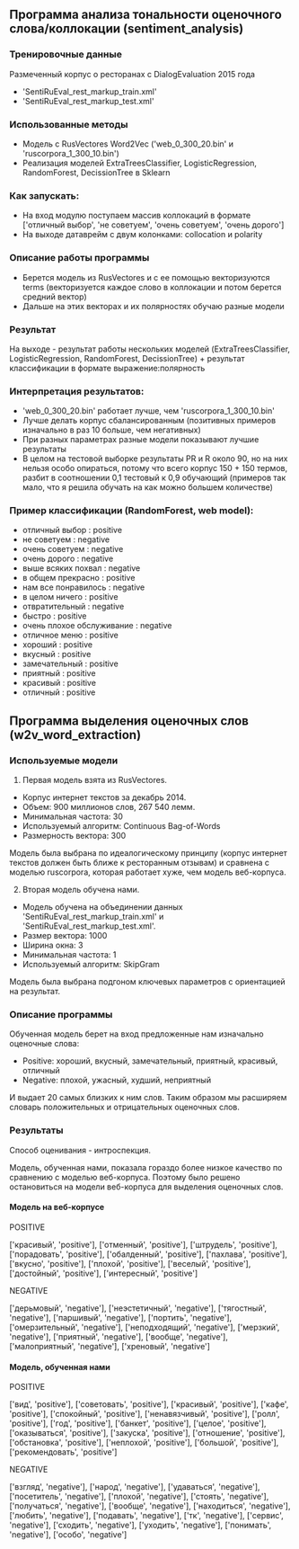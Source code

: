 ## Программа анализа тональности оценочного слова/коллокации (sentiment_analysis)

### Тренировочные данные
Размеченный корпус о ресторанах с DialogEvaluation 2015 года
* 'SentiRuEval_rest_markup_train.xml'
* 'SentiRuEval_rest_markup_test.xml'

### Использованные методы
* Модель с RusVectores Word2Vec ('web_0_300_20.bin' и 'ruscorpora_1_300_10.bin')
* Реализация моделей ExtraTreesClassifier, LogisticRegression, RandomForest, DecissionTree в Sklearn 

### Как запускать:
- На вход модулю поступаем массив коллокаций в формате ['отличный выбор', 'не советуем', 'очень советуем', 'очень дорого']
- На выходе датаврейм с двум колонками: collocation и polarity

### Описание работы программы
- Берется модель из  RusVectores и с ее помощью векторизуются terms (векторизуется каждое слово в коллокации и потом берется средний вектор)
- Дальше на этих векторах и их полярностях обучаю разные модели

### Результат
На выходе - результат работы нескольких моделей (ExtraTreesClassifier, LogisticRegression, RandomForest, DecissionTree) + результат классификации в формате выражение:полярность

### Интерпретация результатов:
- 'web_0_300_20.bin' работает лучше, чем 'ruscorpora_1_300_10.bin'
- Лучше делать корпус сбалансированным (позитивных примеров изначально в раз 10 больше, чем негативных)
- При разных параметрах разные модели показывают лучшие результаты
- В целом на тестовой выборке результаты PR и R около 90, но на них нельзя особо опираться, потому что всего корпус 150 + 150 термов, разбит в соотношении 0,1 тестовый к 0,9 обучающий (примеров так мало, что я решила обучать на как можно большем количестве)

### Пример классификации (RandomForest, web model):
- отличный выбор : positive
- не советуем : negative
- очень советуем : negative
- очень дорого : negative
- выше всяких похвал : negative
- в общем прекрасно : positive
- нам все понравилось : negative
- в целом ничего : positive
- отвратительный : negative
- быстро : positive
- очень плохое обслуживание : negative
- отличное меню : positive
- хороший : positive
- вкусный : positive
- замечательный : positive
- приятный : positive
- красивый : positive
- отличный : positive


## Программа выделения оценочных слов (w2v_word_extraction)

### Используемые модели

1) Первая модель взята из RusVectores.

- Корпус интернет текстов за декабрь 2014.
- Объем: 900 миллионов слов, 267 540 лемм.
- Минимальная частота: 30
- Используемый алгоритм: Continuous Bag-of-Words
- Размерность вектора: 300

Модель была выбрана по идеалогическому принципу (корпус интернет текстов должен быть ближе к ресторанным отзывам) и сравнена с моделью ruscorpora, которая работает хуже, чем модель веб-корпуса.

2) Вторая модель обучена нами.

- Модель обучена на объединении данных 'SentiRuEval_rest_markup_train.xml' и 'SentiRuEval_rest_markup_test.xml'.
- Размер вектора: 1000
- Ширина окна: 3
- Минимальная частота: 1
- Используемый алгоритм: SkipGram

Модель была выбрана подгоном ключевых параметров с ориентацией на результат.

### Описание программы

Обученная модель берет на вход предложенные нам изначально оценочные слова:

* Positive: хороший, вкусный, замечательный, приятный, красивый, отличный
* Negative: плохой, ужасный, худший, неприятный

И выдает 20 самых близких к ним слов. Таким образом мы расширяем словарь положительных и отрицательных оценочных слов.

### Результаты

Способ оценивания - интроспекция.

Модель, обученная нами, показала гораздо более низкое качество по сравнению с моделью веб-корпуса.
Поэтому было решено остановиться на модели веб-корпуса для выделения оценочных слов.

#### Модель на веб-корпусе
POSITIVE

['красивый', 'positive'], ['отменный', 'positive'], ['штрудель', 'positive'], ['порадовать', 'positive'], ['обалденный', 'positive'], ['пахлава', 'positive'], ['вкусно', 'positive'], ['плохой', 'positive'], ['веселый', 'positive'], ['достойный', 'positive'], ['интересный', 'positive']

NEGATIVE

['дерьмовый', 'negative'], ['неэстетичный', 'negative'], ['тягостный', 'negative'], ['паршивый', 'negative'], ['портить', 'negative'], ['омерзительный', 'negative'], ['неподходящий', 'negative'], ['мерзкий', 'negative'], ['приятный', 'negative'], ['вообще', 'negative'], ['малоприятный', 'negative'], ['хреновый', 'negative']

#### Модель, обученная нами
POSITIVE

['вид', 'positive'], ['советовать', 'positive'], ['красивый', 'positive'], ['кафе', 'positive'], ['спокойный', 'positive'], ['ненавязчивый', 'positive'], ['ролл', 'positive'], ['год', 'positive'], ['банкет', 'positive'], ['целое', 'positive'], ['оказываться', 'positive'], ['закуска', 'positive'], ['отношение', 'positive'], ['обстановка', 'positive'], ['неплохой', 'positive'], ['большой', 'positive'], ['рекомендовать', 'positive']

NEGATIVE

['взгляд', 'negative'], ['народ', 'negative'], ['удаваться', 'negative'], ['посетитель', 'negative'], ['плохой', 'negative'], ['стоять', 'negative'], ['получаться', 'negative'], ['вообще', 'negative'], ['находиться', 'negative'], ['любить', 'negative'], ['подавать', 'negative'], ['тк', 'negative'], ['сервис', 'negative'], ['сходить', 'negative'], ['уходить', 'negative'], ['понимать', 'negative'], ['особо', 'negative']

 
